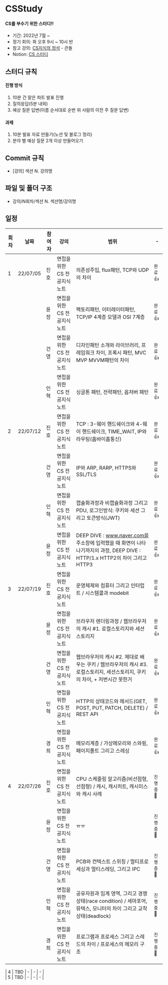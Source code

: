 # CSStudy
#### CS를 부수기 위한 스터디!!

- 기간: 2022년 7월 ~
- 정기 회의: 화 오후 9시 ~ 10시 반
- 참고 강의: [CS지식의 정석](https://www.inflearn.com/course/%EA%B0%9C%EB%B0%9C%EC%9E%90-%EB%A9%B4%EC%A0%91-cs-%ED%8A%B9%EA%B0%95) - 큰돌
- Notion: [CS 스터디](https://www.notion.so/CS-218f4f2c65ee4d5ca85709427fd210da)
## 스터디 규칙
#### 진행 방식
1. 10분 간 맡은 파트 발표 진행
2. 질의응답(5분 내외)
3. 예상 질문 답변(이름 순서대로 순번 위 사람의 이전 주 질문 답변)
#### 과제
1. 10분 발표 자료 만들기(노션 및 블로그 정리)
2. 분야 별 예상 질문 2개 이상 만들어오기

## Commit 규칙
* [강의] 섹션 N. 강의명
## 파일 및 폴더 구조
* 강의/N회차/섹션 N. 섹션명/강의명

## 일정

| 회차 | 날짜 | 참여자 | 강의 | 범위 | - | 
| --- | --- | --- | --- |--- | --- |
| 1 | 22/07/05 | 진호 | 면접을 위한 CS 전공지식 노트 | 의존성주입, flux패턴, TCP와 UDP의 차이  | `완료`👍 |
|   |          | 윤정 | 면접을 위한 CS 전공지식 노트 | 팩토리패턴, 이터레이터패턴, TCP/IP 4계층 모델과 OSI 7계층 | `완료`👍 |
|   |          | 건영 | 면접을 위한 CS 전공지식 노트 | 디자인패턴 소개와 라이브러리, 프레임워크 차이, 프록시 패턴, MVC MVP MVVM패턴의 차이 | `완료`👍 |
|   |          | 인혁 | 면접을 위한 CS 전공지식 노트 | 싱글톤 패턴, 전략패턴, 옵저버 패턴 | `완료`👍 |
| 2 | 22/07/12 | 진호 |면접을 위한 CS 전공지식 노트 | TCP : 3-웨이 핸드쉐이크와 4-웨이 핸드쉐이크, TIME_WAIT, IP와 라우팅(홉바이홉통신) | `완료`👍 |
|   |          | 건영 |면접을 위한 CS 전공지식 노트 | IP와 ARP, RARP, HTTPS와 SSL/TLS  | `완료`👍 |
|   |          | 인혁 |면접을 위한 CS 전공지식 노트 | 캡슐화과정과 비캡슐화과정 그리고 PDU, 로그인방식: 쿠키와 세션 그리고 토큰방식(JWT) | `완료`👍 |
|   |          | 윤정 |면접을 위한 CS 전공지식 노트 | DEEP DIVE : www.naver.com을 주소창에 입력했을 때 화면이 나타나기까지의 과정, DEEP DIVE : HTTP/1.x HTTP2의 차이 그리고 HTTP3 | `완료`👍 |
| 3 | 22/07/19 | 진호 | 면접을 위한 CS 전공지식 노트 |운영체제와 컴퓨터 그리고 인터럽트 / 시스템콜과 modebit| `완료`👍 |
|   |          | 윤정 | 면접을 위한 CS 전공지식 노트 |브라우저 렌더링과정 / 웹브라우저의 캐시 #1. 로컬스토리지와 세션스토리지| `완료`👍 |
|   |          | 건영 | 면접을 위한 CS 전공지식 노트 |웹브라우저의 캐시 #2. 제대로 배우는 쿠키 / 웹브라우저의 캐시 #3. 로컬스토리지, 세션스토리지, 쿠키의 차이, + 저번시간 못한거| `완료`👍 |
|   |          | 인혁 | 면접을 위한 CS 전공지식 노트 |HTTP의 상태코드와 메서드(GET, POST, PUT, PATCH, DELETE) / REST API | `완료`👍 |
|   |          | 경희 | 면접을 위한 CS 전공지식 노트 |메모리계층 / 가상메모리와 스와핑, 페이지폴트 그리고 스레싱| `완료`👍 |
| 4 | 22/07/26 | 진호 | 면접을 위한 CS 전공지식 노트 |CPU 스케줄링 알고리즘(비선점형, 선점형) / 캐시, 캐시히트, 캐시미스와 캐시 사례| `진행중`🏃 |
|   |          | 윤정 | 면접을 위한 CS 전공지식 노트 |ㅠㅠ| `진행중`🏃|
|   |          | 건영 | 면접을 위한 CS 전공지식 노트 |PCB와 컨텍스트 스위칭 / 멀티프로세싱과 멀티스레딩, 그리고 IPC| `진행중`🏃 |
|   |          | 인혁 | 면접을 위한 CS 전공지식 노트 |공유자원과 임계 영역, 그리고 경쟁상태(race condition) / 세마포어, 뮤텍스, 모니터의 차이 그리고 교착상태(deadlock)| `진행중`🏃 |
|   |          | 경희 | 면접을 위한 CS 전공지식 노트 |프로그램과 프로세스 그리고 스레드의 차이 / 프로세스의 메모리 구조| `진행중`🏃 |

| 4 | TBD | - | - | - |  
| 5 | TBD | - | - | - |  
